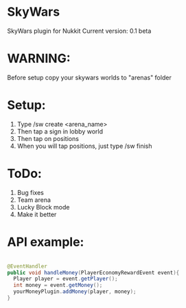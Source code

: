 # SkyWars
SkyWars plugin for Nukkit
Current version: 0.1 beta 

# WARNING:
Before setup copy your skywars worlds to "arenas" folder

# Setup:
  1. Type /sw create <arena_name> 
  2. Then tap a sign in lobby world
  3. Then tap on positions
  4. When you will tap positions, just type /sw finish
  
# ToDo:
  1. Bug fixes
  2. Team arena
  3. Lucky Block mode
  4. Make it better

# API example:
```java

@EventHandler
public void handleMoney(PlayerEconomyRewardEvent event){
  Player player = event.getPlayer();
  int money = event.getMoney();
  yourMoneyPlugin.addMoney(player, money);
}
```
